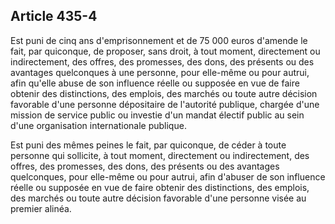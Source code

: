 Article 435-4
----
Est puni de cinq ans d'emprisonnement et de 75 000 euros d'amende le fait, par
quiconque, de proposer, sans droit, à tout moment, directement ou indirectement,
des offres, des promesses, des dons, des présents ou des avantages quelconques à
une personne, pour elle-même ou pour autrui, afin qu'elle abuse de son influence
réelle ou supposée en vue de faire obtenir des distinctions, des emplois, des
marchés ou toute autre décision favorable d'une personne dépositaire de
l'autorité publique, chargée d'une mission de service public ou investie d'un
mandat électif public au sein d'une organisation internationale publique.

Est puni des mêmes peines le fait, par quiconque, de céder à toute personne qui
sollicite, à tout moment, directement ou indirectement, des offres, des
promesses, des dons, des présents ou des avantages quelconques, pour elle-même
ou pour autrui, afin d'abuser de son influence réelle ou supposée en vue de
faire obtenir des distinctions, des emplois, des marchés ou toute autre décision
favorable d'une personne visée au premier alinéa.
